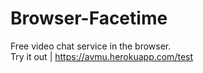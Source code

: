 # Browser-Facetime
Free video chat service in the browser.  
Try it out | https://avmu.herokuapp.com/test
